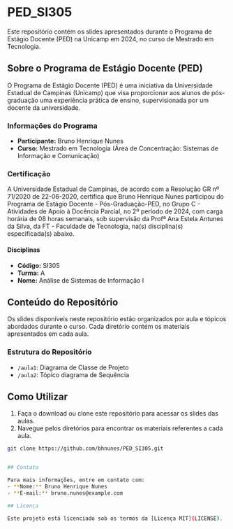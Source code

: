 # PED_SI305

Este repositório contém os slides apresentados durante o Programa de Estágio Docente (PED) na Unicamp em 2024, no curso de Mestrado em Tecnologia.

## Sobre o Programa de Estágio Docente (PED)

O Programa de Estágio Docente (PED) é uma iniciativa da Universidade Estadual de Campinas (Unicamp) que visa proporcionar aos alunos de pós-graduação uma experiência prática de ensino, supervisionada por um docente da universidade.

### Informações do Programa

- **Participante:** Bruno Henrique Nunes
- **Curso:** Mestrado em Tecnologia (Área de Concentração: Sistemas de Informação e Comunicação)

### Certificação

A Universidade Estadual de Campinas, de acordo com a Resolução GR nº 71/2020 de 22-06-2020, certifica que Bruno Henrique Nunes participou do Programa de Estágio Docente - Pós-Graduação-PED, no Grupo C - Atividades de Apoio à Docência Parcial, no 2º período de 2024, com carga horária de 08 horas semanais, sob supervisão da Profª Ana Estela Antunes da Silva, da FT - Faculdade de Tecnologia, na(s) disciplina(s) especificada(s) abaixo.

#### Disciplinas

- **Código:** SI305
- **Turma:** A
- **Nome:** Análise de Sistemas de Informação I

## Conteúdo do Repositório

Os slides disponíveis neste repositório estão organizados por aula e tópicos abordados durante o curso. Cada diretório contém os materiais apresentados em cada aula.

### Estrutura do Repositório

- `/aula1`: Diagrama de Classe de Projeto
- `/aula2`: Tópico diagrama de Sequência

## Como Utilizar

1. Faça o download ou clone este repositório para acessar os slides das aulas.
2. Navegue pelos diretórios para encontrar os materiais referentes a cada aula.

```sh
git clone https://github.com/bhnunes/PED_SI305.git


## Contato

Para mais informações, entre em contato com:
- **Nome:** Bruno Henrique Nunes
- **E-mail:** bruno.nunes@example.com

## Licença

Este projeto está licenciado sob os termos da [Licença MIT](LICENSE).


